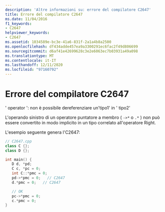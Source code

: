 ```yaml
---
description: 'Altre informazioni su: errore del compilatore C2647'
title: Errore del compilatore C2647
ms.date: 11/04/2016
f1_keywords:
- C2647
helpviewer_keywords:
- C2647
ms.assetid: 1034589e-bc3e-41a6-831f-2a1a4b8a2500
ms.openlocfilehash: df434adde457ea9a3300291ec6fac2f49d806699
ms.sourcegitcommit: d6af41e42699628c3e2e6063ec7b03931a49a098
ms.translationtype: MT
ms.contentlocale: it-IT
ms.lasthandoff: 12/11/2020
ms.locfileid: "97160792"
---
```

# <a name="compiler-error-c2647"></a>Errore del compilatore C2647

' operator ': non è possibile dereferenziare un'tipo1' in ' tipo2'

L'operando sinistro di un operatore puntatore a membro ( `->*` o `.*` ) non può essere convertito in modo implicito in un tipo correlato all'operatore Right.

L'esempio seguente genera l'C2647:

```cpp
// C2647.cpp
class C {};
class D {};

int main() {
   D d, *pd;
   C c, *pc = 0;
   int C::*pmc = 0;
   pd->*pmc = 0;   // C2647
   d.*pmc = 0;   // C2647

   // OK
   pc->*pmc = 0;
   c.*pmc = 0;
}
```
